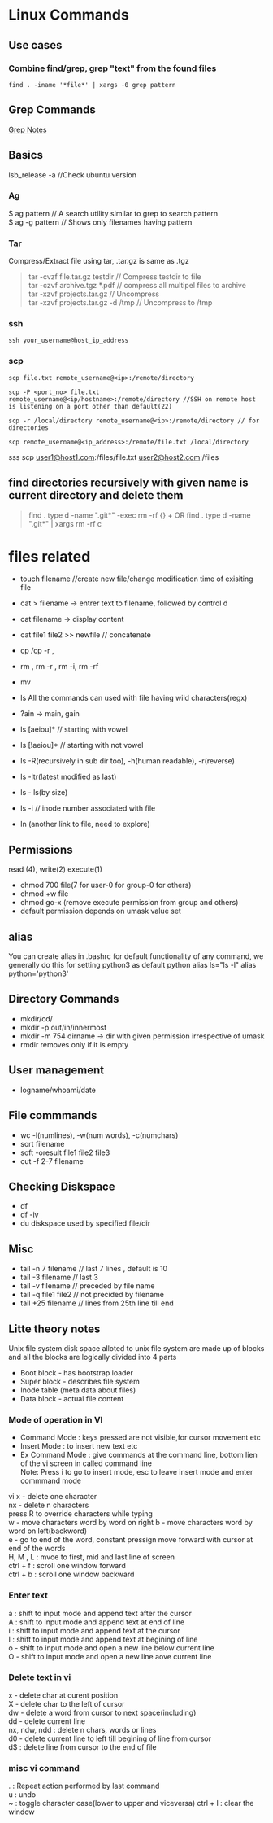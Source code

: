 # Linux Commands

## Use cases
### Combine find/grep, grep "text" from the found files

    find . -iname '*file*' | xargs -0 grep pattern

## Grep Commands 
[Grep Notes](grep_commands.md)

## Basics
lsb_release -a  //Check ubuntu version

### Ag 
$ ag pattern  // A search utility similar to grep to search pattern  
$ ag -g pattern  //         Shows only filenames having pattern

### Tar
Compress/Extract file using tar, .tar.gz is same as .tgz 
> tar -cvzf file.tar.gz testdir  // Compress testdir to file  
> tar -czvf archive.tgz *.pdf  // compress all multipel files to archive  
> tar -xzvf projects.tar.gz // Uncompress  
> tar -xzvf projects.tar.gz -d /tmp // Uncompress to /tmp

### ssh
    ssh your_username@host_ip_address

### scp
    scp file.txt remote_username@<ip>:/remote/directory

    scp -P <port_no> file.txt remote_username@<ip/hostname>:/remote/directory //SSH on remote host is listening on a port other than default(22)

    scp -r /local/directory remote_username@<ip>:/remote/directory // for directories

    scp remote_username@<ip_address>:/remote/file.txt /local/directory
sss
    scp user1@host1.com:/files/file.txt user2@host2.com:/files

    

## find directories recursively with given name is current directory and delete them
> find . type d -name ".git*" -exec rm -rf {} +  OR
> find . type d -name ".git*" | xargs rm -rf 
c
# files related
- touch filename  //create new file/change modification time of exisiting file
- cat > filename -> entrer text to filename, followed by control d
- cat filename  -> display content
- cat file1 file2 >> newfile // concatenate

- cp /cp -r , 
- rm , rm -r , rm -i, rm -rf 
- mv
- ls
All the commands can used with file having wild characters(regx)
- ?ain -> main, gain
- ls [aeiou]* // starting with vowel
- ls [!aeiou]* // starting with not vowel
- ls -R(recursively in sub dir too), -h(human readable), -r(reverse)
- ls -ltr(latest modified as last)
- ls - ls(by size)
- ls -i // inode number associated with file
- ln (another link to file, need to explore)

## Permissions
read (4), write(2) execute(1)
- chmod 700 file(7 for user-0 for group-0 for others)
- chmod +w file 
- chmod go-x (remove execute permission from group and others)
- default permission depends on umask value set

## alias 
You can create alias in .bashrc for default functionality of any command, we generally do this for setting python3 as default python
alias ls="ls -l" 
alias python='python3'

## Directory Commands
- mkdir/cd/
- mkdir -p out/in/innermost
- mkdir -m 754 dirname -> dir with given permission irrespective of umask
- rmdir removes only if it is empty

## User management
- logname/whoami/date

## File commmands
- wc -l(numlines), -w(num words), -c(numchars)
- sort filename
- soft -oresult file1 file2 file3
- cut -f 2-7 filename


## Checking Diskspace 
- df 
- df -iv
- du diskspace used by specified file/dir

## Misc 
- tail -n 7 filename // last 7 lines , default is 10
- tail -3 filename // last 3
- tail -v filename // preceded by file name
- tail -q file1 file2 // not precided by filename
- tail +25 filename // lines from 25th line till end 

## Litte theory notes
Unix file system
disk space alloted to unix file system are made up of blocks
and all the blocks  are logically divided into 4 parts 
- Boot block - has bootstrap loader
- Super block - describes file system
- Inode table (meta data about files)
- Data block - actual file content

### Mode of operation in VI
- Command Mode : keys pressed are not visible,for cursor movement etc
- Insert Mode : to insert new text etc 
- Ex Command Mode : give commands at the command line, bottom lien of the vi screen in called command line   
Note: Press i to go to insert mode, esc to leave insert mode and enter commmand mode

vi 
x - delete one character  
nx - delete n characters   
press R to override characters while typing  
w - move characters word by word on right
b - move characters word by word on left(backword)  
e - go to end of the word, constant pressign move forward with cursor at end of the words  
H, M , L : mvoe to first, mid and last line of screen  
ctrl + f : scroll one window forward  
ctrl + b : scroll one window backward

### Enter text  
a : shift to input mode and append text after the cursor  
A : shift to input mode and append text at end of line  
i : shift to input mode and append text at the cursor  
I : shift to input mode and append text at begining of line  
o - shift to input mode and open a new line below current line  
O - shift to input mode and open a new line aove current line

### Delete text in vi
x - delete char at curent position  
X - delete char to the left of  cursor  
dw - delete a word from cursor to next space(including)  
dd - delete current line  
nx, ndw, ndd : delete n chars, words or lines  
d0 - delete current line to left till begining of line from cursor  
d$ : delete line from cursor to the end of file  

### misc vi command
. : Repeat action performed by last command  
u : undo  
~ : toggle character case(lower to upper and viceversa)
ctrl + l : clear the window
